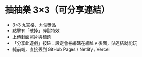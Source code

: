 # 抽抽樂 3×3（可分享連結）
- 3×3 九宮格、九個獎品
- 點擊有「破掉」碎裂特效
- 上傳封面照片與標題
- 「分享此遊戲」按鈕：設定會被編碼在網址 `#` 後面，貼連結就能玩
- 純前端，直接丟到 GitHub Pages / Netlify / Vercel